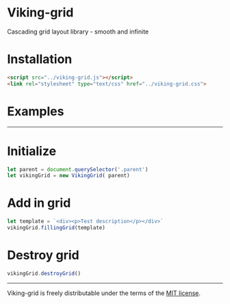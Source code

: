 # Viking-grid

Cascading grid layout library - smooth and infinite

# Installation

```html
<script src="../viking-grid.js"></script>
<link rel="stylesheet" type="text/css" href="../viking-grid.css">
```

# Examples
___
# Initialize
```javascript
let parent = document.querySelector('.parent')
let vikingGrid = new VikingGrid( parent)
```
# Add in grid

```javascript
let template = `<div><p>Test description</p></div>`
vikingGrid.fillingGrid(template)
```

# Destroy grid

```javascript
vikingGrid.destroyGrid()
```

___

Viking-grid is freely distributable under the terms of the [MIT license](https://github.com/froncubator/viking-grid/blob/master/LICENSE).

